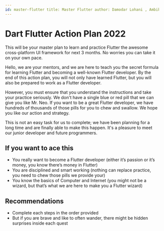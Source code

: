 ```yaml
---
id: master-flutter title: Master Flutter author: Damodar Lohani , Ambika Dulal
---
```


# Dart Flutter Action Plan 2022

This will be your master plan to learn and practice Flutter the awesome cross-platform UI framework
for next 3 months. No worries you can take it on your own pace.

Hello, we are your mentors, and we are here to teach you the secret formula for learning Flutter and
becoming a well-known Flutter developer. By the end of this action plan, you will not only have
learned Flutter, but you will also be prepared to work as a Flutter developer.

However, you must ensure that you understand the instructions and take your practice seriously. We
don't have a single blue or red pill that we can give you like Mr. Neo. If you want to be a great
Flutter developer, we have hundreds of thousands of those pills for you to chew and swallow. We hope
you like our action and strategy.

This is not an easy task for us to complete; we have been planning for a long time and are finally
able to make this happen. It's a pleasure to meet our junior developer and future programmers.

## If you want to ace this

- You really want to become a Flutter developer (either it’s passion or it’s money, you know there’s
  money in Flutter)
- You are disciplined and smart working (nothing can replace practice, you need to chew those pills
  we provide your)
- You know the basics of Computer and Internet (you might not be a wizard, but that’s what we are
  here to make you a Flutter wizard)

## Recommendations

- Complete each steps in the order provided
- But if you are brave and like to often wander, there might be hidden surprises inside each quest
